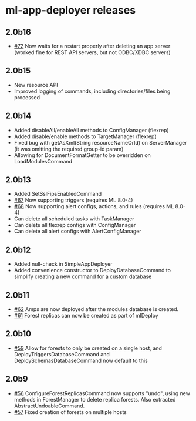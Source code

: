 # ml-app-deployer releases

## 2.0b16

* [#72](https://github.com/rjrudin/ml-app-deployer/issues/72) Now waits for a restart properly after deleting an app server (worked fine for REST API servers, but not ODBC/XDBC servers)

## 2.0b15

* New resource API
* Improved logging of commands, including directories/files being processed

## 2.0b14

* Added disableAll/enableAll methods to ConfigManager (flexrep)
* Added disable/enable methods to TargetManager (flexrep)
* Fixed bug with getAsXml(String resourceNameOrId) on ServerManager (it was omitting the required group-id param)
* Allowing for DocumentFormatGetter to be overridden on LoadModulesCommand

## 2.0b13

* Added SetSslFipsEnabledCommand
* [#67](https://github.com/rjrudin/ml-app-deployer/issues/67) Now supporting triggers (requires ML 8.0-4)
* [#68](https://github.com/rjrudin/ml-app-deployer/issues/68) Now supporting alert configs, actions, and rules (requires ML 8.0-4)
* Can delete all scheduled tasks with TaskManager
* Can delete all flexrep configs with ConfigManager
* Can delete all alert configs with AlertConfigManager

## 2.0b12

* Added null-check in SimpleAppDeployer
* Added convenience constructor to DeployDatabaseCommand to simplify creating a new command for a custom database

## 2.0b11

* [#62](https://github.com/rjrudin/ml-app-deployer/issues/62) Amps are now deployed after the modules database is created.
* [#61](https://github.com/rjrudin/ml-app-deployer/issues/61) Forest replicas can now be created as part of mlDeploy

## 2.0b10

* [#59](https://github.com/rjrudin/ml-app-deployer/issues/59) Allow for forests to only be created on a single host,
and DeployTriggersDatabaseCommand and DeploySchemasDatabaseCommand now default to this

## 2.0b9

* [#56](https://github.com/rjrudin/ml-app-deployer/issues/56) ConfigureForestReplicasCommand now supports "undo", using
new methods in ForestManager to delete replica forests. Also extracted AbstractUndoableCommand.
* [#57](https://github.com/rjrudin/ml-app-deployer/issues/57) Fixed creation of forests on multiple hosts